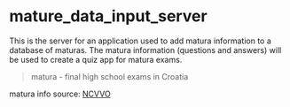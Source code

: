 # mature_data_input_server

This is the server for an application used to add matura information to a database of maturas. The matura information (questions and answers) will be used to create a quiz app for matura exams.

> matura - final high school exams in Croatia


matura info source: [NCVVO](https://www.ncvvo.hr/kategorija/drzavna-matura/provedeni-ispiti/)
